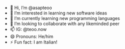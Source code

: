 - 👋 Hi, I’m @asapteoo
- 👀 I’m interested in learning new software ideas
- 🌱 I’m currently learning new programming languages
- 💞️ I’m looking to collaborate with any likeminded peer
- 📫 IG: @teoo.now 
- 😄 Pronouns: He/him
- ⚡ Fun fact: I am Italian!

<!---
asapteoo/asapteoo is a ✨ special ✨ repository because its `README.md` (this file) appears on your GitHub profile.
You can click the Preview link to take a look at your changes.
--->
